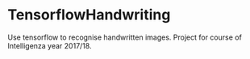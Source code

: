 # TensorflowHandwriting
Use tensorflow to recognise handwritten images.
Project for course of Intelligenza year 2017/18.

